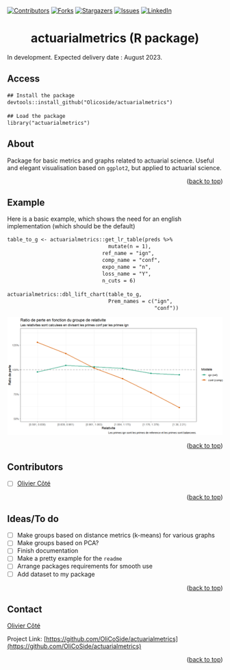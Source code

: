 





<!-- Improved compatibility of back to top link: See: https://github.com/othneildrew/Best-README-Template/pull/73 -->
<a name="readme-top"></a>
<!--
*** Thanks for checking out the Best-README-Template. If you have a suggestion
*** that would make this better, please fork the repo and create a pull request
*** or simply open an issue with the tag "enhancement".
*** Don't forget to give the project a star!
*** Thanks again! Now go create something AMAZING! :D
-->



<!-- PROJECT SHIELDS -->
<!--
*** I'm using markdown "reference style" links for readability.
*** Reference links are enclosed in brackets [ ] instead of parentheses ( ).
*** See the bottom of this document for the declaration of the reference variables
*** for contributors-url, forks-url, etc. This is an optional, concise syntax you may use.
*** https://www.markdownguide.org/basic-syntax/#reference-style-links
-->
[![Contributors][contributors-shield]][contributors-url]
[![Forks][forks-shield]][forks-url]
[![Stargazers][stars-shield]][stars-url]
[![Issues][issues-shield]][issues-url]
[![LinkedIn][linkedin-shield]][linkedin-url]


<h1 align="center"> actuarialmetrics (R package)</h3>

In development. Expected delivery date : August 2023. 

<!-- Access -->
## Access

```
## Install the package
devtools::install_github("Olicoside/actuarialmetrics")

## Load the package
library("actuarialmetrics")
```

<!-- About -->
## About

Package for basic metrics and graphs related to actuarial science. Useful and elegant visualisation based on `ggplot2`, but applied to actuarial science. 

<p align="right">(<a href="#readme-top">back to top</a>)</p>

<!-- Example -->
## Example

Here is a basic example, which shows the need for an english implementation (which should be the default)
```
table_to_g <- actuarialmetrics::get_lr_table(preds %>% 
                                 mutate(n = 1),
                               ref_name = "ign",
                               comp_name = "conf",
                               expo_name = "n",
                               loss_name = "Y",
                               n_cuts = 6)

actuarialmetrics::dbl_lift_chart(table_to_g,
                                 Prem_names = c("ign",
                                                "conf"))
```

![](picture/example_dbl_chart.png)

<p align="right">(<a href="#readme-top">back to top</a>)</p>

<!-- ROADMAP -->
## Contributors
- [ ] [Olivier Côté](mailto:Olivier.cote.12@ulaval.ca)

<p align="right">(<a href="#readme-top">back to top</a>)</p>

<!-- ROADMAP -->
## Ideas/To do 

- [ ] Make groups based on distance metrics (k-means) for various graphs
- [ ] Make groups based on PCA? 
- [ ] Finish documentation
- [ ] Make a pretty example for the `readme`
- [ ] Arrange packages requirements for smooth use
- [ ] Add dataset to my package

<p align="right">(<a href="#readme-top">back to top</a>)</p>

<!-- CONTACT -->
## Contact

[Olivier Côté](mailto:olivier.cote.12@ulaval.ca)

Project Link: [https://github.com/OliCoSide/actuarialmetrics](https://github.com/OliCoSide/actuarialmetrics)

<p align="right">(<a href="#readme-top">back to top</a>)</p>


<!-- MARKDOWN LINKS & IMAGES -->
<!-- https://www.markdownguide.org/basic-syntax/#reference-style-links -->
[contributors-shield]: https://img.shields.io/github/contributors/OliCoSide/actuarialmetrics.svg?style=for-the-badge
[contributors-url]: https://github.com/OliCoSide/actuarialmetrics/graphs/contributors
[forks-shield]: https://img.shields.io/github/forks/OliCoSide/actuarialmetrics.svg?style=for-the-badge
[forks-url]: https://github.com/OliCoSide/actuarialmetrics/network/members
[stars-shield]: https://img.shields.io/github/stars/OliCoSide/actuarialmetrics.svg?style=for-the-badge
[stars-url]: https://github.com/OliCoSide/actuarialmetrics/stargazers
[issues-shield]: https://img.shields.io/github/issues/OliCoSide/actuarialmetrics.svg?style=for-the-badge
[issues-url]: https://github.com/OliCoSide/actuarialmetrics/issues
[license-shield]: https://img.shields.io/github/license/OliCoSide/actuarialmetrics.svg?style=for-the-badge
[license-url]: https://github.com/OliCoSide/actuarialmetrics/blob/master/LICENSE.txt
[linkedin-shield]: https://img.shields.io/badge/-LinkedIn-black.svg?style=for-the-badge&logo=linkedin&colorB=555
[linkedin-url]: https://linkedin.com/in/olivier-cote-act
[product-screenshot]: images/screenshot.png
[Next.js]: https://img.shields.io/badge/next.js-000000?style=for-the-badge&logo=nextdotjs&logoColor=white
[Next-url]: https://nextjs.org/
[React.js]: https://img.shields.io/badge/React-20232A?style=for-the-badge&logo=react&logoColor=61DAFB
[React-url]: https://reactjs.org/
[Vue.js]: https://img.shields.io/badge/Vue.js-35495E?style=for-the-badge&logo=vuedotjs&logoColor=4FC08D
[Vue-url]: https://vuejs.org/
[Angular.io]: https://img.shields.io/badge/Angular-DD0031?style=for-the-badge&logo=angular&logoColor=white
[Angular-url]: https://angular.io/
[Svelte.dev]: https://img.shields.io/badge/Svelte-4A4A55?style=for-the-badge&logo=svelte&logoColor=FF3E00
[Svelte-url]: https://svelte.dev/
[Laravel.com]: https://img.shields.io/badge/Laravel-FF2D20?style=for-the-badge&logo=laravel&logoColor=white
[Laravel-url]: https://laravel.com
[Bootstrap.com]: https://img.shields.io/badge/Bootstrap-563D7C?style=for-the-badge&logo=bootstrap&logoColor=white
[Bootstrap-url]: https://getbootstrap.com
[JQuery.com]: https://img.shields.io/badge/jQuery-0769AD?style=for-the-badge&logo=jquery&logoColor=white
[JQuery-url]: https://jquery.com 
